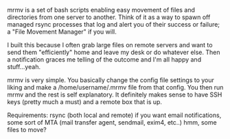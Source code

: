 mrmv is a set of bash scripts enabling easy movement of files and directories from one server to another. Think of it as a way to spawn off managed rsync 
processes that log and alert you of their success or failure; a "File Movement Manager" if you will.

I built this because I often grab large files on remote servers and want to send them "efficiently" home and leave my desk or do whatever else. 
Then a notification graces me telling of the outcome and I'm all happy and stuff...yeah.

mrmv is very simple. You basically change the config file settings to your liking and make a /home/username/.mrmv file from that config.
You then run mrmv and the rest is self explanatory. It definitely makes sense to have SSH keys (pretty much a must) and a remote box that is up.

Requirements:
rsync (both local and remote)
if you want email notifications, some sort of MTA (mail transfer agent, sendmail, exim4, etc..)
hmm, some files to move?

